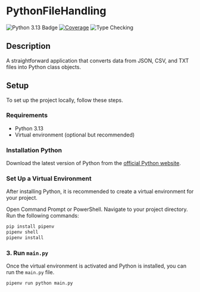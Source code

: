 # PythonFileHandling
![Python 3.13 Badge](https://img.shields.io/badge/python-3.13-blue?logo=python&logoColor=white&labelColor=black) 
[![Coverage](https://img.shields.io/badge/coverage-93%25-brightgreen)](https://dzony97.github.io/PythonFileHandling/htmlcov/index.html)
![Type Checking](https://img.shields.io/badge/type_check-mypy-blue) 

## Description
A straightforward application that converts data from JSON, CSV, and TXT files into Python class objects.

## Setup

To set up the project locally, follow these steps.

### Requirements

- Python 3.13
- Virtual environment (optional but recommended)

### Installation Python
Download the latest version of Python from the [official Python website](https://www.python.org/downloads/).

### Set Up a Virtual Environment
After installing Python, it is recommended to create a virtual environment for your project.

Open Command Prompt or PowerShell.
Navigate to your project directory.
Run the following commands:
```bash
pip install pipenv
pipenv shell
pipenv install
```


### 3. Run `main.py`

Once the virtual environment is activated and Python is installed, you can run the `main.py` file.


```
pipenv run python main.py
```




